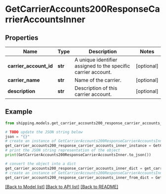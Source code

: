 # GetCarrierAccounts200ResponseCarrierAccountsInner


## Properties

Name | Type | Description | Notes
------------ | ------------- | ------------- | -------------
**carrier_account_id** | **str** | A unique identifier assigned to the specific carrier account. | [optional] 
**carrier_name** | **str** | Name of the carrier. | [optional] 
**description** | **str** | Description of this carrier account. | [optional] 

## Example

```python
from shipping.models.get_carrier_accounts200_response_carrier_accounts_inner import GetCarrierAccounts200ResponseCarrierAccountsInner

# TODO update the JSON string below
json = "{}"
# create an instance of GetCarrierAccounts200ResponseCarrierAccountsInner from a JSON string
get_carrier_accounts200_response_carrier_accounts_inner_instance = GetCarrierAccounts200ResponseCarrierAccountsInner.from_json(json)
# print the JSON string representation of the object
print(GetCarrierAccounts200ResponseCarrierAccountsInner.to_json())

# convert the object into a dict
get_carrier_accounts200_response_carrier_accounts_inner_dict = get_carrier_accounts200_response_carrier_accounts_inner_instance.to_dict()
# create an instance of GetCarrierAccounts200ResponseCarrierAccountsInner from a dict
get_carrier_accounts200_response_carrier_accounts_inner_from_dict = GetCarrierAccounts200ResponseCarrierAccountsInner.from_dict(get_carrier_accounts200_response_carrier_accounts_inner_dict)
```
[[Back to Model list]](../README.md#documentation-for-models) [[Back to API list]](../README.md#documentation-for-api-endpoints) [[Back to README]](../README.md)



